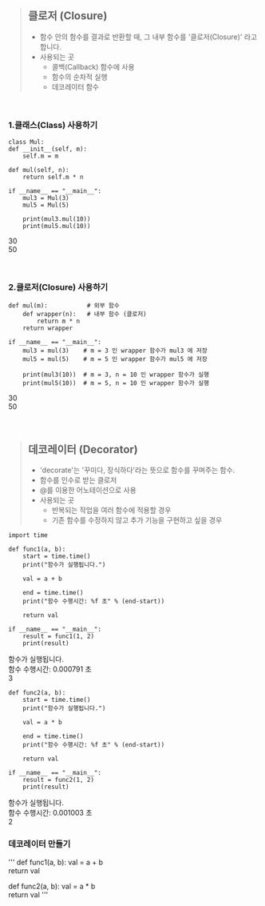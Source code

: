 > ## 클로저 (Closure)
> - 함수 안의 함수를 결과로 반환할 때, 그 내부 함수를 '클로저(Closure)' 라고 합니다.
> - 사용되는 곳
>   - 콜백(Callback) 함수에 사용
>   - 함수의 순차적 실행
>   - 데코레이터 함수

<br>

### 1.클래스(Class) 사용하기

    class Mul:
    def __init__(self, m):
        self.m = m

    def mul(self, n):
        return self.m * n

    if __name__ == "__main__":
        mul3 = Mul(3)
        mul5 = Mul(5)

        print(mul3.mul(10)) 
        print(mul5.mul(10)) 

30   
50  

<br>

### 2.클로저(Closure) 사용하기

    def mul(m):           # 외부 함수
        def wrapper(n):   # 내부 함수 (클로저)
            return m * n
        return wrapper

    if __name__ == "__main__":
        mul3 = mul(3)    # m = 3 인 wrapper 함수가 mul3 에 저장 
        mul5 = mul(5)    # m = 5 인 wrapper 함수가 mul5 에 저장

        print(mul3(10))  # m = 3, n = 10 인 wrapper 함수가 실행
        print(mul5(10))  # m = 5, n = 10 인 wrapper 함수가 실행

30   
50 

<br>

> ## 데코레이터 (Decorator)
> - 'decorate'는 '꾸미다, 장식하다'라는 뜻으로 함수를 꾸며주는 함수.
> - 함수를 인수로 받는 클로저
> - @를 이용한 어노테이션으로 사용
> - 사용되는 곳
>   - 반복되는 작업을 여러 함수에 적용할 경우
>   - 기존 함수를 수정하지 않고 추가 기능을 구현하고 싶을 경우

    import time

    def func1(a, b):
        start = time.time()
        print("함수가 실행됩니다.")
    
        val = a + b
    
        end = time.time()
        print("함수 수행시간: %f 초" % (end-start))
    
        return val

    if __name__ == "__main__":
        result = func1(1, 2)
        print(result)

함수가 실행됩니다.   
함수 수행시간: 0.000791 초   
3   

    def func2(a, b):
        start = time.time()
        print("함수가 실행됩니다.")
    
        val = a * b
    
        end = time.time()
        print("함수 수행시간: %f 초" % (end-start))
    
        return val

    if __name__ == "__main__":
        result = func2(1, 2)
        print(result)

함수가 실행됩니다.   
함수 수행시간: 0.001003 초   
2   

### 데코레이터 만들기

'''
def func1(a, b):
    val = a + b   
    return val

def func2(a, b):
    val = a * b   
    return val
'''

    
